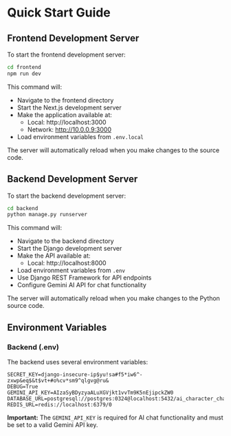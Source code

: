 # Quick Start Guide

## Frontend Development Server

To start the frontend development server:

```bash
cd frontend
npm run dev
```

This command will:
- Navigate to the frontend directory
- Start the Next.js development server
- Make the application available at:
  - Local: http://localhost:3000
  - Network: http://10.0.0.9:3000
- Load environment variables from `.env.local`

The server will automatically reload when you make changes to the source code.

## Backend Development Server

To start the backend development server:

```bash
cd backend
python manage.py runserver
```

This command will:
- Navigate to the backend directory
- Start the Django development server
- Make the API available at:
  - Local: http://localhost:8000
- Load environment variables from `.env`
- Use Django REST Framework for API endpoints
- Configure Gemini AI API for chat functionality

The server will automatically reload when you make changes to the Python source code.

## Environment Variables

### Backend (.env)
The backend uses several environment variables:

```env
SECRET_KEY=django-insecure-ip$yu!sa#f5*iw6^-zxwp&eq$&t$vt+#o%cv*sm9^qlgvg@ru&
DEBUG=True
GEMINI_API_KEY=AIzaSyBDyzyaALuXGVjkt1vvTm9K5nEjipckZW0
DATABASE_URL=postgresql://postgres:0324@localhost:5432/ai_character_chat
REDIS_URL=redis://localhost:6379/0
```

**Important:** The `GEMINI_API_KEY` is required for AI chat functionality and must be set to a valid Gemini API key.
